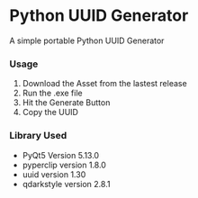 # Python UUID Generator
A simple portable Python UUID Generator
### Usage
1) Download the Asset from the lastest release
2) Run the .exe file
3) Hit the Generate Button
4) Copy the UUID
### Library Used
* PyQt5 Version 5.13.0
* pyperclip version 1.8.0
* uuid version 1.30
* qdarkstyle version 2.8.1
